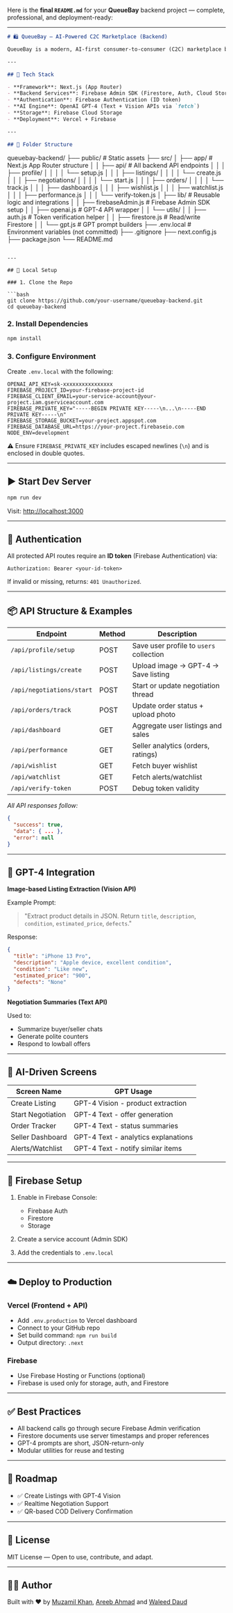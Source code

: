 Here is the **final `README.md`** for your **QueueBay** backend project — complete, professional, and deployment-ready:

---

```markdown
# 🛍️ QueueBay — AI-Powered C2C Marketplace (Backend)

QueueBay is a modern, AI-first consumer-to-consumer (C2C) marketplace built using **Next.js**, **Firebase**, and **GPT-4** (Text + Vision). It empowers users to list products, negotiate prices, track orders, and generate content using AI — all seamlessly from a mobile-first interface.

---

## 🚀 Tech Stack

- **Framework**: Next.js (App Router)
- **Backend Services**: Firebase Admin SDK (Firestore, Auth, Cloud Storage)
- **Authentication**: Firebase Authentication (ID token)
- **AI Engine**: OpenAI GPT-4 (Text + Vision APIs via `fetch`)
- **Storage**: Firebase Cloud Storage
- **Deployment**: Vercel + Firebase

---

## 📁 Folder Structure
```

queuebay-backend/
├── public/ # Static assets
├── src/
│ ├── app/ # Next.js App Router structure
│ │ ├── api/ # All backend API endpoints
│ │ │ ├── profile/
│ │ │ │ └── setup.js
│ │ │ ├── listings/
│ │ │ │ └── create.js
│ │ │ ├── negotiations/
│ │ │ │ └── start.js
│ │ │ ├── orders/
│ │ │ │ └── track.js
│ │ │ ├── dashboard.js
│ │ │ ├── wishlist.js
│ │ │ ├── watchlist.js
│ │ │ ├── performance.js
│ │ │ └── verify-token.js
│ ├── lib/ # Reusable logic and integrations
│ │ ├── firebaseAdmin.js # Firebase Admin SDK setup
│ │ ├── openai.js # GPT-4 API wrapper
│ │ └── utils/
│ │ ├── auth.js # Token verification helper
│ │ ├── firestore.js # Read/write Firestore
│ │ └── gpt.js # GPT prompt builders
├── .env.local # Environment variables (not committed)
├── .gitignore
├── next.config.js
├── package.json
└── README.md

````

---

## 🧪 Local Setup

### 1. Clone the Repo

```bash
git clone https://github.com/your-username/queuebay-backend.git
cd queuebay-backend
````

### 2. Install Dependencies

```bash
npm install
```

### 3. Configure Environment

Create `.env.local` with the following:

```env
OPENAI_API_KEY=sk-xxxxxxxxxxxxxxxx
FIREBASE_PROJECT_ID=your-firebase-project-id
FIREBASE_CLIENT_EMAIL=your-service-account@your-project.iam.gserviceaccount.com
FIREBASE_PRIVATE_KEY="-----BEGIN PRIVATE KEY-----\n...\n-----END PRIVATE KEY-----\n"
FIREBASE_STORAGE_BUCKET=your-project.appspot.com
FIREBASE_DATABASE_URL=https://your-project.firebaseio.com
NODE_ENV=development
```

⚠️ Ensure `FIREBASE_PRIVATE_KEY` includes escaped newlines (`\n`) and is enclosed in double quotes.

---

## ▶️ Start Dev Server

```bash
npm run dev
```

Visit: [http://localhost:3000](http://localhost:3000)

---

## 🔐 Authentication

All protected API routes require an **ID token** (Firebase Authentication) via:

```http
Authorization: Bearer <your-id-token>
```

If invalid or missing, returns: `401 Unauthorized`.

---

## 📦 API Structure & Examples

| Endpoint                  | Method | Description                             |
| ------------------------- | ------ | --------------------------------------- |
| `/api/profile/setup`      | POST   | Save user profile to `users` collection |
| `/api/listings/create`    | POST   | Upload image → GPT-4 → Save listing     |
| `/api/negotiations/start` | POST   | Start or update negotiation thread      |
| `/api/orders/track`       | POST   | Update order status + upload photo      |
| `/api/dashboard`          | GET    | Aggregate user listings and sales       |
| `/api/performance`        | GET    | Seller analytics (orders, ratings)      |
| `/api/wishlist`           | GET    | Fetch buyer wishlist                    |
| `/api/watchlist`          | GET    | Fetch alerts/watchlist                  |
| `/api/verify-token`       | POST   | Debug token validity                    |

_All API responses follow:_

```json
{
  "success": true,
  "data": { ... },
  "error": null
}
```

---

## 🤖 GPT-4 Integration

**Image-based Listing Extraction (Vision API)**

Example Prompt:

> "Extract product details in JSON. Return `title`, `description`, `condition`, `estimated_price`, `defects`."

Response:

```json
{
  "title": "iPhone 13 Pro",
  "description": "Apple device, excellent condition",
  "condition": "Like new",
  "estimated_price": "900",
  "defects": "None"
}
```

**Negotiation Summaries (Text API)**

Used to:

- Summarize buyer/seller chats
- Generate polite counters
- Respond to lowball offers

---

## 🧠 AI-Driven Screens

| Screen Name       | GPT Usage                           |
| ----------------- | ----------------------------------- |
| Create Listing    | GPT-4 Vision - product extraction   |
| Start Negotiation | GPT-4 Text - offer generation       |
| Order Tracker     | GPT-4 Text - status summaries       |
| Seller Dashboard  | GPT-4 Text - analytics explanations |
| Alerts/Watchlist  | GPT-4 Text - notify similar items   |

---

## 🔐 Firebase Setup

1. Enable in Firebase Console:

   - Firebase Auth
   - Firestore
   - Storage

2. Create a service account (Admin SDK)
3. Add the credentials to `.env.local`

---

## ☁️ Deploy to Production

### Vercel (Frontend + API)

- Add `.env.production` to Vercel dashboard
- Connect to your GitHub repo
- Set build command: `npm run build`
- Output directory: `.next`

### Firebase

- Use Firebase Hosting or Functions (optional)
- Firebase is used only for storage, auth, and Firestore

---

## ✅ Best Practices

- All backend calls go through secure Firebase Admin verification
- Firestore documents use server timestamps and proper references
- GPT-4 prompts are short, JSON-return-only
- Modular utilities for reuse and testing

---

## 🧭 Roadmap

- ✅ Create Listings with GPT-4 Vision
- ✅ Realtime Negotiation Support
- ✅ QR-based COD Delivery Confirmation

---

## 📝 License

MIT License — Open to use, contribute, and adapt.

---

## 👨‍💻 Author

Built with ❤️ by [Muzamil Khan](https://github.com/engrmuzamil), [Areeb Ahmad](https://github.com/engrmuzamil) and [Waleed Daud](https://github.com/engrmuzamil)
